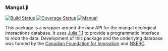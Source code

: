 ### Mangal.jl

[![Build Status](https://travis-ci.org/PoisotLab/Mangal.jl.svg?branch=master)](https://travis-ci.org/PoisotLab/Mangal.jl) [![Coverage Status](https://coveralls.io/repos/github/PoisotLab/Mangal.jl/badge.svg?branch=master)](https://coveralls.io/github/PoisotLab/Mangal.jl?branch=master)
[![Manual](https://img.shields.io/badge/manual-latest-orange.svg)](http://poisotlab.github.io/Mangal.jl/dev/)

This package is a wrapper around the *new* API for the mangal ecological
interactions database. It uses [Julia 1.1][jl] to provide a programmatic
interface to *read* the data. Development of this package and the underlying
database was funded by the [Canadian Foundation for Innovation][cfi] and
[NSERC][nserc].

[cfi]: https://www.innovation.ca/
[nserc]: http://www.nserc-crsng.gc.ca/index_eng.asp
[jl]: https://julialang.org/
